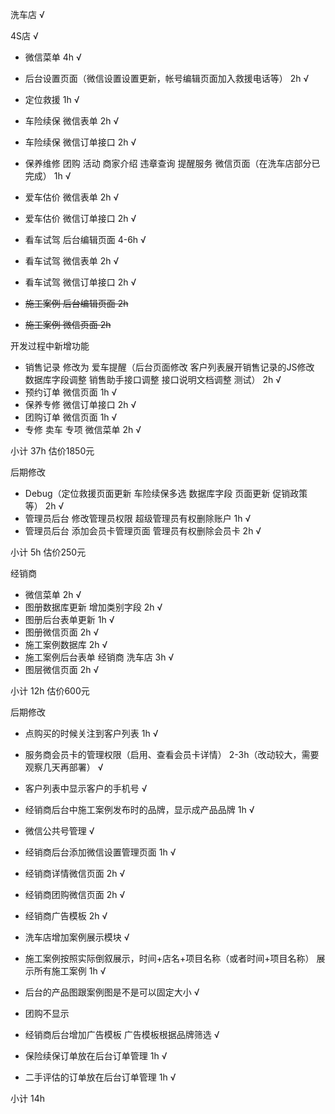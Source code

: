 洗车店 √

4S店 √

* 微信菜单 4h √
* 后台设置页面（微信设置设置更新，帐号编辑页面加入救援电话等） 2h √

* 定位救援 1h √
* 车险续保 微信表单 2h √
* 车险续保 微信订单接口 2h √
* 保养维修 团购 活动 商家介绍 违章查询 提醒服务 微信页面（在洗车店部分已完成） 1h √
* 爱车估价 微信表单 2h √
* 爱车估价 微信订单接口 2h √
* 看车试驾 后台编辑页面 4-6h √
* 看车试驾 微信表单 2h √
* 看车试驾 微信订单接口 2h √
* ~~施工案例 后台编辑页面 2h~~
* ~~施工案例 微信页面 2h~~

开发过程中新增功能

* 销售记录 修改为 爱车提醒（后台页面修改 客户列表展开销售记录的JS修改 数据库字段调整 销售助手接口调整 接口说明文档调整 测试） 2h √
* 预约订单 微信页面 1h √
* 保养专修 微信订单接口 2h √
* 团购订单 微信页面 1h √
* 专修 卖车 专项 微信菜单 2h √

小计 37h 估价1850元


后期修改

* Debug（定位救援页面更新 车险续保多选 数据库字段 页面更新 促销政策 等） 2h √
* 管理员后台 修改管理员权限 超级管理员有权删除账户 1h √
* 管理员后台 添加会员卡管理页面 管理员有权删除会员卡 2h √

小计 5h 估价250元


经销商

* 微信菜单 2h √
* 图册数据库更新 增加类别字段 2h √
* 图册后台表单更新 1h √
* 图册微信页面 2h √
* 施工案例数据库 2h √
* 施工案例后台表单 经销商 洗车店 3h √
* 图层微信页面 2h √

小计 12h 估价600元

后期修改

* 点购买的时候关注到客户列表 1h √
* 服务商会员卡的管理权限（启用、查看会员卡详情） 2-3h（改动较大，需要观察几天再部署） √
* 客户列表中显示客户的手机号 √
* 经销商后台中施工案例发布时的品牌，显示成产品品牌 1h √
* 微信公共号管理 √
* 经销商后台添加微信设置管理页面 1h √
* 经销商详情微信页面 2h √
* 经销商团购微信页面 2h √
* 经销商广告模板 2h √
* 洗车店增加案例展示模块 √
* 施工案例按照实际倒叙展示，时间+店名+项目名称（或者时间+项目名称） 展示所有施工案例 1h √
* 后台的产品图跟案例图是不是可以固定大小 √

* 团购不显示
* 经销商后台增加广告模板 广告模板根据品牌筛选 √
* 保险续保订单放在后台订单管理 1h √
* 二手评估的订单放在后台订单管理 1h √

小计 14h
